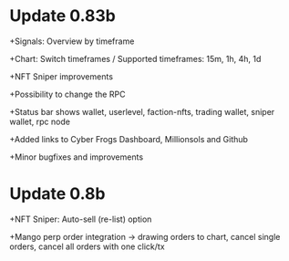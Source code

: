 # Update 0.83b 

+Signals: Overview by timeframe

+Chart: Switch timeframes / Supported timeframes: 15m, 1h, 4h, 1d

+NFT Sniper improvements

+Possibility to change the RPC

+Status bar shows wallet, userlevel, faction-nfts, trading wallet, sniper wallet, rpc node

+Added links to Cyber Frogs Dashboard, Millionsols and Github

+Minor bugfixes and improvements


# Update 0.8b 

+NFT Sniper: Auto-sell (re-list) option

+Mango perp order integration -> drawing orders to chart, cancel single orders, cancel all orders with one click/tx
